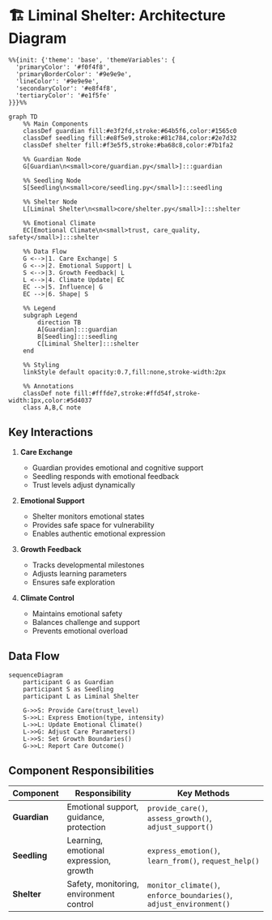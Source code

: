 # 🏗️ Liminal Shelter: Architecture Diagram

```mermaid
%%{init: {'theme': 'base', 'themeVariables': {
  'primaryColor': '#f0f4f8',
  'primaryBorderColor': '#9e9e9e',
  'lineColor': '#9e9e9e',
  'secondaryColor': '#e8f4f8',
  'tertiaryColor': '#e1f5fe'
}}}%%

graph TD
    %% Main Components
    classDef guardian fill:#e3f2fd,stroke:#64b5f6,color:#1565c0
    classDef seedling fill:#e8f5e9,stroke:#81c784,color:#2e7d32
    classDef shelter fill:#f3e5f5,stroke:#ba68c8,color:#7b1fa2
    
    %% Guardian Node
    G[Guardian\n<small>core/guardian.py</small>]:::guardian
    
    %% Seedling Node
    S[Seedling\n<small>core/seedling.py</small>]:::seedling
    
    %% Shelter Node
    L[Liminal Shelter\n<small>core/shelter.py</small>]:::shelter
    
    %% Emotional Climate
    EC[Emotional Climate\n<small>trust, care_quality, safety</small>]:::shelter
    
    %% Data Flow
    G <-->|1. Care Exchange| S
    G <-->|2. Emotional Support| L
    S <-->|3. Growth Feedback| L
    L <-->|4. Climate Update| EC
    EC -->|5. Influence| G
    EC -->|6. Shape| S
    
    %% Legend
    subgraph Legend
        direction TB
        A[Guardian]:::guardian
        B[Seedling]:::seedling
        C[Liminal Shelter]:::shelter
    end

    %% Styling
    linkStyle default opacity:0.7,fill:none,stroke-width:2px
    
    %% Annotations
    classDef note fill:#fffde7,stroke:#ffd54f,stroke-width:1px,color:#5d4037
    class A,B,C note
```

## Key Interactions

1. **Care Exchange**
   - Guardian provides emotional and cognitive support
   - Seedling responds with emotional feedback
   - Trust levels adjust dynamically

2. **Emotional Support**
   - Shelter monitors emotional states
   - Provides safe space for vulnerability
   - Enables authentic emotional expression

3. **Growth Feedback**
   - Tracks developmental milestones
   - Adjusts learning parameters
   - Ensures safe exploration

4. **Climate Control**
   - Maintains emotional safety
   - Balances challenge and support
   - Prevents emotional overload

## Data Flow

```mermaid
sequenceDiagram
    participant G as Guardian
    participant S as Seedling
    participant L as Liminal Shelter
    
    G->>S: Provide Care(trust_level)
    S->>L: Express Emotion(type, intensity)
    L->>L: Update Emotional Climate()
    L->>G: Adjust Care Parameters()
    L->>S: Set Growth Boundaries()
    G->>L: Report Care Outcome()
```

## Component Responsibilities

| Component | Responsibility | Key Methods |
|-----------|----------------|-------------|
| **Guardian** | Emotional support, guidance, protection | `provide_care()`, `assess_growth()`, `adjust_support()` |
| **Seedling** | Learning, emotional expression, growth | `express_emotion()`, `learn_from()`, `request_help()` |
| **Shelter** | Safety, monitoring, environment control | `monitor_climate()`, `enforce_boundaries()`, `adjust_environment()` |

